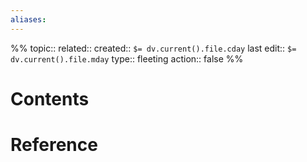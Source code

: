 ```yaml
---
aliases:
---
```

%%
topic:: 
related:: 
created:: `$= dv.current().file.cday`
last edit:: `$= dv.current().file.mday`
type:: fleeting
action:: false
%%
# Contents

# Reference



	

